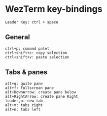 # WezTerm key-bindings
`Leader Key: ctrl + space`
## General
`ctrl+p: comand palet`  
`ctrl+shift+c: copy selection`  
`ctrl+shift+v: paste selection`  
## Tabs & panes
`alt+q: quite pane`  
`alt+f: Fullscrean pane`  
`alt+DownArrow: create pane below`  
`alt+RightArrow: create pane Right`  
`leader,n: new tab`  
`alt+m: tabs right`  
`alt+n: tabs left`  